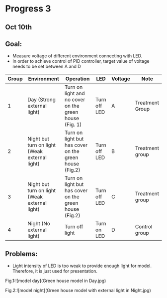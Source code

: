 # Progress 3

## Oct 10th

## Goal:
* Measure voltage of different environment connecting with LED.
* In order to achieve control of PID controller, target value of voltage needs to be set between A and D

Group | Environment | Operation | LED | Voltage | Note
----- | ----------- | --------- | --- | ------- | ----
1 | Day (Strong external light) | Turn on light and no cover on the green house (Fig. 1) | Turn off LED | A | Treatment Group
2 | Night but turn on light (Weak external light) | Turn on light but has cover on the green house (Fig.2) | Turn off LED | B | Treatment group
3 | Night but turn on light (Weak external light) | Turn on light but has cover on the green house (Fig.2) | Turn off LED | C | Treatment group
4 | Night (No external light) | Turn off light | Turn on LED | D | Control group

## Problems:
* Light intensity of LED is too weak to provide enough light for model. Therefore, it is just used for presentation.

Fig.1:![model day](Green house model in Day.jpg)

Fig.2:![model night](Green house model with external light in Night.jpg)
